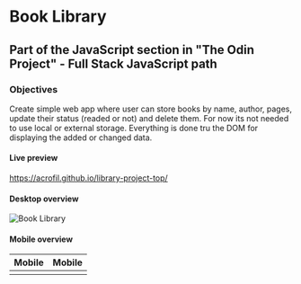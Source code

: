 # Book Library
## Part of the JavaScript section in "The Odin Project" - Full Stack JavaScript path

### Objectives
Create simple web app where user can store books by name, author, pages, update their status (readed or not) and delete them.
For now its not needed to use local or external storage. Everything is done tru the DOM for displaying the added or changed data.


#### Live preview
https://acrofil.github.io/library-project-top/

#### Desktop overview
![Book Library]()

#### Mobile overview
   Mobile          |  Mobile
:-------------------------:|:-------------------------:
![]()  |  ![]()
